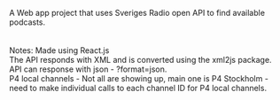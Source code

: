 A Web app project that uses Sveriges Radio open API to find available podcasts.
<br />
<br />
<br />
Notes:
Made using React.js <br />
The API responds with XML and is converted using the xml2js package.<br />
API can response with json - ?format=json. <br />
P4 local channels - Not all are showing up, main one is P4 Stockholm - need to make individual calls to each channel ID for P4 local channels.

